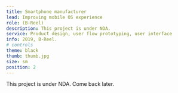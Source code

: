 ```yaml
---
title: Smartphone manufacturer
lead: Improving mobile OS experience
role: (B-Reel)
description: This project is under NDA.
service: Product design, user flow prototyping, user interface
info: 2019, B-Reel.
# controls
theme: black
thumb: thumb.jpg
size: sm
position: 2
---
```


This project is under NDA. Come back later.